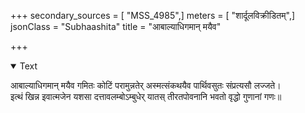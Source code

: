 +++
secondary_sources = [ "MSS_4985",]
meters = [ "शार्दूलविक्रीडितम्",]
jsonClass = "Subhaashita"
title = "आबाल्याधिगमान् मयैव"

+++

<details open><summary>Text</summary>

आबाल्याधिगमान् मयैव गमितः कोटिं परामुन्नतेर् अस्मत्संकथयैव पार्थिवसुतः संप्रत्यसौ लज्जते।  
इत्थं खिन्न इवात्मजेन यशसा दत्तावलम्बोऽम्बुधेर् यातस् तीरतपोवनानि भवतो वृद्धो गुणानां गणः॥
</details>
